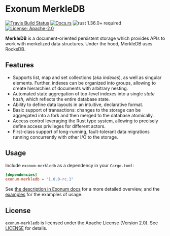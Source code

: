 # Exonum MerkleDB

[![Travis Build Status](https://img.shields.io/travis/exonum/exonum/master.svg?label=Linux%20Build)](https://travis-ci.com/exonum/exonum)
[![Docs.rs](https://docs.rs/exonum-merkledb/badge.svg)](https://docs.rs/exonum-merkledb)
![rust 1.36.0+ required](https://img.shields.io/badge/rust-1.36.0+-blue.svg?label=Required%20Rust)
[![License: Apache-2.0](https://img.shields.io/github/license/exonum/exonum.svg)](https://github.com/exonum/exonum/components/merkledb/blob/master/LICENSE)

**MerkleDB** is a document-oriented persistent storage
which provides APIs to work with merkelized data structures.
Under the hood, MerkleDB uses RocksDB.

## Features

- Supports list, map and set collections (aka *indexes*),
  as well as singular elements.
  Further, indexes can be organized into groups, allowing to create
  hierarchies of documents with arbitrary nesting.
- Automated state aggregation of top-level indexes into a single
  *state hash*, which reflects the entire database state.
- Ability to define data layouts in an intuitive, declarative format.
- Basic support of transactions: changes to the storage can be
  aggregated into a fork and then merged to the database atomically.
- Access control leveraging the Rust type system, allowing to precisely
  define access privileges for different actors.
- First-class support of long-running, fault-tolerant data migrations
  running concurrently with other I/O to the storage.

## Usage

Include `exonum-merkledb` as a dependency in your `Cargo.toml`:

```toml
[dependencies]
exonum-merkledb = "1.0.0-rc.1"
```

See [the description in Exonum docs][docs:merkledb] for a more detailed overview,
and the [examples](examples) for the examples of usage.

## License

`exonum-merkledb` is licensed under the Apache License (Version 2.0).
See [LICENSE](LICENSE) for details.

[docs:merkledb]: https://exonum.com/doc/version/latest/architecture/merkledb/
